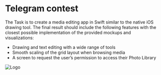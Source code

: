 
# Telegram contest

The Task is to create a media editing app in Swift similar to the native iOS drawing tool. The final result should include the following features with the closest possible implementation of the provided mockups and visualizations:

- Drawing and text editing with a wide range of tools
- Smooth scaling of the grid layout when browsing media
- A screen to request the user’s permission to access their Photo Library

![Logo](https://sosinvitalii.com/wp-content/uploads/2022/10/ezgif-5-7000427f66.gif "Telegram contest")
